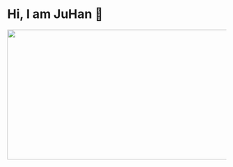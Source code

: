 
# Hi, I am JuHan 👋

<p align="center">
  <a href="https://github.com/devxb/gitanimals">
<img
  src="https://render.gitanimals.org/farms/Juice-Han"
  width="600"
  height="300"
/>
</a>  
</p>
